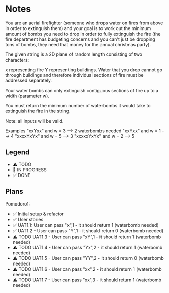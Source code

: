 # Notes

You are an aerial firefighter (someone who drops water on fires from above in order to extinguish them) and your goal is to work out the minimum amount of bombs you need to drop in order to fully extinguish the fire (the fire department has budgeting concerns and you can't just be dropping tons of bombs, they need that money for the annual christmas party).

The given string is a 2D plane of random length consisting of two characters:

x representing fire
Y representing buildings.
Water that you drop cannot go through buildings and therefore individual sections of fire must be addressed separately.

Your water bombs can only extinguish contiguous sections of fire up to a width (parameter w).

You must return the minimum number of waterbombs it would take to extinguish the fire in the string.

Note: all inputs will be valid.

Examples
"xxYxx" and w = 3      -->  2 waterbombs needed
"xxYxx" and w = 1      -->  4
"xxxxYxYx" and w = 5   -->  3
"xxxxxYxYx" and w = 2  -->  5

## Legend
- ⚠ TODO
- 🚧 IN PROGRESS
- ✅ DONE

## Plans

Pomodoro1:
- ✅ Initial setup & refactor
- ✅ User stories
- ✅ UAT1.1: User can pass "x",1 - it should return 1 (waterbomb needed)
- ✅ UAT1.2 -  User can pass "Y",1 - it should return 0 (waterbomb needed)
- ⚠ TODO UAT1.3 -  User can pass "xY",1 - it should return 1 (waterbomb needed)
- ⚠ TODO UAT1.4 -  User can pass "Yx",2 - it should return 1 (waterbomb needed)
- ⚠ TODO UAT1.5 -  User can pass "YY",2 - it should return 0 (waterbomb needed)
- ⚠ TODO UAT1.6 -  User can pass "xx",2 - it should return 1 (waterbomb needed)
- ⚠ TODO UAT1.7 -  User can pass "xx",3 - it should return 1 (waterbomb needed)